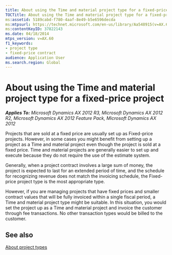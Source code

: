 ```yaml
---
title: About using the Time and material project type for a fixed-price project
TOCTitle: About using the Time and material project type for a fixed-price project
ms:assetid: 5189cabd-f780-4aaf-8e49-b5e6596decda
ms:mtpsurl: https://technet.microsoft.com/en-us/library/Aa548915(v=AX.60)
ms:contentKeyID: 37822143
ms.date: 04/18/2014
mtps_version: v=AX.60
f1_keywords:
- project type
- fixed-price contract
audience: Application User
ms.search.region: Global
---
```


# About using the Time and material project type for a fixed-price project 


_**Applies To:** Microsoft Dynamics AX 2012 R3, Microsoft Dynamics AX 2012 R2, Microsoft Dynamics AX 2012 Feature Pack, Microsoft Dynamics AX 2012_

Projects that are sold at a fixed price are usually set up as Fixed-price projects. However, in some cases you might benefit from setting up a project as a Time and material project even though the project is sold at a fixed price. Time and material projects are generally easier to set up and execute because they do not require the use of the estimate system.

Generally, when a project contract involves a large sum of money, the project is expected to last for an extended period of time, and the schedule for recognizing revenue does not match the invoicing schedule, the Fixed-price project type is the most appropriate type.

However, if you are managing projects that have fixed prices and smaller contract values that will be fully invoiced within a single fiscal period, a Time and material project type might be suitable. In this situation, you would set the project up as a Time and material project and invoice the customer through fee transactions. No other transaction types would be billed to the customer.

## See also

[About project types](about-project-types.md)

  


